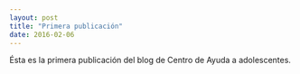 ```yaml
---
layout: post
title: "Primera publicación"
date: 2016-02-06
---
```


Ésta es la primera publicación del blog de Centro de Ayuda a adolescentes.
